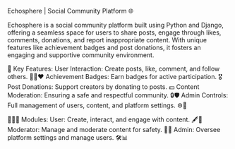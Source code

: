 Echosphere | Social Community Platform 🌐

Echosphere is a social community platform built using Python and Django, offering a seamless space for users to share posts, engage through likes, comments, donations, and report inappropriate content. With unique features like achievement badges and post donations, it fosters an engaging and supportive community environment.


🚀 Key Features:
User Interaction: Create posts, like, comment, and follow others. 📝💬❤️
Achievement Badges: Earn badges for active participation. 🎖️
Post Donations: Support creators by donating to posts. 💵
Content Moderation: Ensuring a safe and respectful community. 🔒🛡️
Admin Controls: Full management of users, content, and platform settings. ⚙️🔑


🧑‍🤝‍🧑 Modules:
User: Create, interact, and engage with content. 🖋️👀
Moderator: Manage and moderate content for safety. 🚨🔧
Admin: Oversee platform settings and manage users. 🛠️📊
